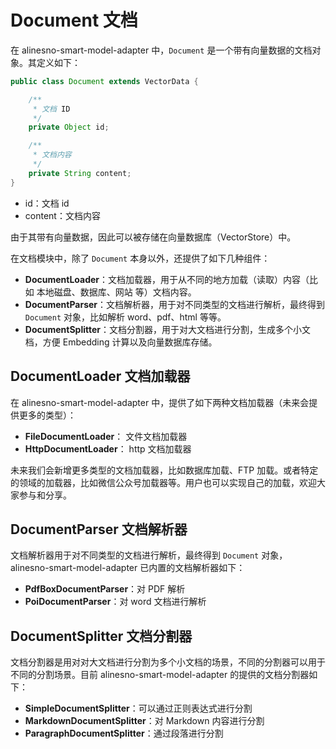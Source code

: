 # Document 文档

在 alinesno-smart-model-adapter 中，`Document` 是一个带有向量数据的文档对象。其定义如下：

```java
public class Document extends VectorData {

    /**
     * 文档 ID
     */
    private Object id;

    /**
     * 文档内容
     */
    private String content;
}
```

- id：文档 id
- content：文档内容

由于其带有向量数据，因此可以被存储在向量数据库（VectorStore）中。

在文档模块中，除了 `Document` 本身以外，还提供了如下几种组件：

- **DocumentLoader**：文档加载器，用于从不同的地方加载（读取）内容（比如 本地磁盘、数据库、网站 等）文档内容。
- **DocumentParser**：文档解析器，用于对不同类型的文档进行解析，最终得到 `Document` 对象，比如解析 word、pdf、html 等等。
- **DocumentSplitter**：文档分割器，用于对大文档进行分割，生成多个小文档，方便 Embedding 计算以及向量数据库存储。

##  DocumentLoader 文档加载器

在 alinesno-smart-model-adapter 中，提供了如下两种文档加载器（未来会提供更多的类型）：

- **FileDocumentLoader**： 文件文档加载器
- **HttpDocumentLoader**： http 文档加载器

未来我们会新增更多类型的文档加载器，比如数据库加载、FTP 加载。或者特定的领域的加载器，比如微信公众号加载器等。用户也可以实现自己的加载，欢迎大家参与和分享。

## DocumentParser 文档解析器

文档解析器用于对不同类型的文档进行解析，最终得到 `Document` 对象，alinesno-smart-model-adapter 已内置的文档解析器如下：

- **PdfBoxDocumentParser**：对 PDF 解析
- **PoiDocumentParser**：对 word 文档进行解析

## DocumentSplitter 文档分割器

文档分割器是用对对大文档进行分割为多个小文档的场景，不同的分割器可以用于不同的分割场景。目前 alinesno-smart-model-adapter 的提供的文档分割器如下：

- **SimpleDocumentSplitter**：可以通过正则表达式进行分割
- **MarkdownDocumentSplitter**：对 Markdown 内容进行分割
- **ParagraphDocumentSplitter**：通过段落进行分割
